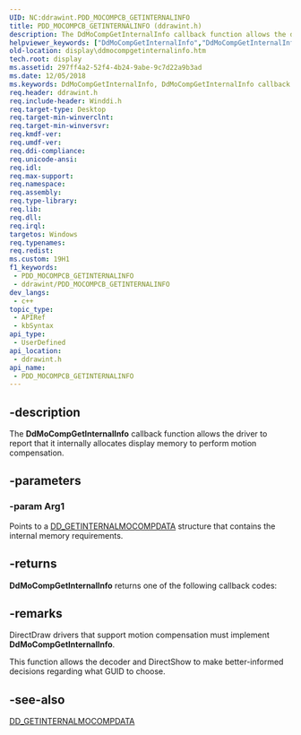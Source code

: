 ```yaml
---
UID: NC:ddrawint.PDD_MOCOMPCB_GETINTERNALINFO
title: PDD_MOCOMPCB_GETINTERNALINFO (ddrawint.h)
description: The DdMoCompGetInternalInfo callback function allows the driver to report that it internally allocates display memory to perform motion compensation.
helpviewer_keywords: ["DdMoCompGetInternalInfo","DdMoCompGetInternalInfo callback function [Display Devices]","PDD_MOCOMPCB_GETINTERNALINFO","PDD_MOCOMPCB_GETINTERNALINFO callback","ddfncs_0dc5afc5-0e35-49eb-a376-afbfe5def553.xml","ddrawint/DdMoCompGetInternalInfo","display.ddmocompgetinternalinfo"]
old-location: display\ddmocompgetinternalinfo.htm
tech.root: display
ms.assetid: 297ff4a2-52f4-4b24-9abe-9c7d22a9b3ad
ms.date: 12/05/2018
ms.keywords: DdMoCompGetInternalInfo, DdMoCompGetInternalInfo callback function [Display Devices], PDD_MOCOMPCB_GETINTERNALINFO, PDD_MOCOMPCB_GETINTERNALINFO callback, ddfncs_0dc5afc5-0e35-49eb-a376-afbfe5def553.xml, ddrawint/DdMoCompGetInternalInfo, display.ddmocompgetinternalinfo
req.header: ddrawint.h
req.include-header: Winddi.h
req.target-type: Desktop
req.target-min-winverclnt: 
req.target-min-winversvr: 
req.kmdf-ver: 
req.umdf-ver: 
req.ddi-compliance: 
req.unicode-ansi: 
req.idl: 
req.max-support: 
req.namespace: 
req.assembly: 
req.type-library: 
req.lib: 
req.dll: 
req.irql: 
targetos: Windows
req.typenames: 
req.redist: 
ms.custom: 19H1
f1_keywords:
 - PDD_MOCOMPCB_GETINTERNALINFO
 - ddrawint/PDD_MOCOMPCB_GETINTERNALINFO
dev_langs:
 - c++
topic_type:
 - APIRef
 - kbSyntax
api_type:
 - UserDefined
api_location:
 - ddrawint.h
api_name:
 - PDD_MOCOMPCB_GETINTERNALINFO
---
```


## -description

The <b>DdMoCompGetInternalInfo</b> callback function allows the driver to report that it internally allocates display memory to perform motion compensation.

## -parameters

### -param Arg1

Points to a <a href="/windows/desktop/api/ddrawint/ns-ddrawint-dd_getinternalmocompdata">DD_GETINTERNALMOCOMPDATA</a> structure that contains the internal memory requirements.

## -returns

<b>DdMoCompGetInternalInfo</b> returns one of the following callback codes:

## -remarks

DirectDraw drivers that support motion compensation must implement <b>DdMoCompGetInternalInfo</b>.

This function allows the decoder and DirectShow to make better-informed decisions regarding what GUID to choose.

## -see-also

<a href="/windows/desktop/api/ddrawint/ns-ddrawint-dd_getinternalmocompdata">DD_GETINTERNALMOCOMPDATA</a>

